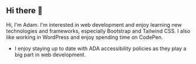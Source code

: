 ## Hi there 👋

Hi, I'm Adam. I'm interested in web development and enjoy learning new technologies and frameworks, especially Bootstrap and Tailwind CSS. I also like working in WordPress and enjoy spending time on CodePen.

- I enjoy staying up to date with ADA accessibility policies as they play a big part in web development.

